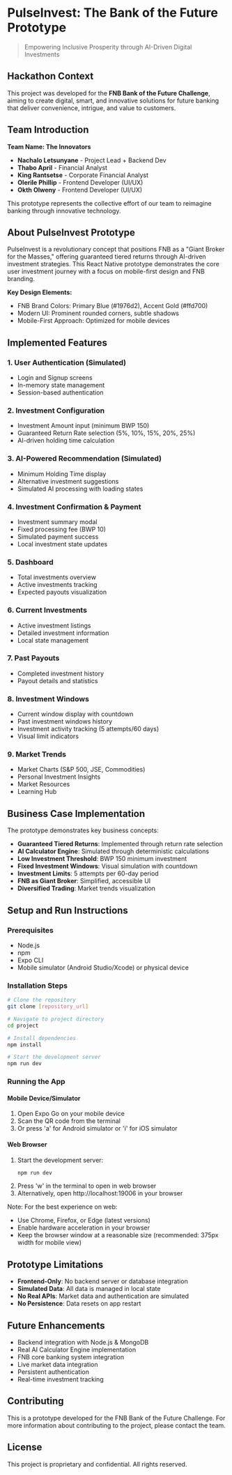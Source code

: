 # PulseInvest: The Bank of the Future Prototype

> Empowering Inclusive Prosperity through AI-Driven Digital Investments

## Hackathon Context

This project was developed for the **FNB Bank of the Future Challenge**, aiming to create digital, smart, and innovative solutions for future banking that deliver convenience, intrigue, and value to customers.

## Team Introduction

**Team Name: The Innovators**

- **Nachalo Letsunyane** - Project Lead + Backend Dev
- **Thabo April** - Financial Analyst
- **King Rantsetse** - Corporate Financial Analyst
- **Olerile Phillip** - Frontend Developer (UI/UX)
- **Okth Olweny** - Frontend Developer (UI/UX)

This prototype represents the collective effort of our team to reimagine banking through innovative technology.

## About PulseInvest Prototype

PulseInvest is a revolutionary concept that positions FNB as a "Giant Broker for the Masses," offering guaranteed tiered returns through AI-driven investment strategies. This React Native prototype demonstrates the core user investment journey with a focus on mobile-first design and FNB branding.

**Key Design Elements:**
- FNB Brand Colors: Primary Blue (#1976d2), Accent Gold (#ffd700)
- Modern UI: Prominent rounded corners, subtle shadows
- Mobile-First Approach: Optimized for mobile devices

## Implemented Features

### 1. User Authentication (Simulated)
- Login and Signup screens
- In-memory state management
- Session-based authentication

### 2. Investment Configuration
- Investment Amount input (minimum BWP 150)
- Guaranteed Return Rate selection (5%, 10%, 15%, 20%, 25%)
- AI-driven holding time calculation

### 3. AI-Powered Recommendation (Simulated)
- Minimum Holding Time display
- Alternative investment suggestions
- Simulated AI processing with loading states

### 4. Investment Confirmation & Payment
- Investment summary modal
- Fixed processing fee (BWP 10)
- Simulated payment success
- Local investment state updates

### 5. Dashboard
- Total investments overview
- Active investments tracking
- Expected payouts visualization

### 6. Current Investments
- Active investment listings
- Detailed investment information
- Local state management

### 7. Past Payouts
- Completed investment history
- Payout details and statistics

### 8. Investment Windows
- Current window display with countdown
- Past investment windows history
- Investment activity tracking (5 attempts/60 days)
- Visual limit indicators

### 9. Market Trends
- Market Charts (S&P 500, JSE, Commodities)
- Personal Investment Insights
- Market Resources
- Learning Hub

## Business Case Implementation

The prototype demonstrates key business concepts:

- **Guaranteed Tiered Returns**: Implemented through return rate selection
- **AI Calculator Engine**: Simulated through deterministic calculations
- **Low Investment Threshold**: BWP 150 minimum investment
- **Fixed Investment Windows**: Visual simulation with countdown
- **Investment Limits**: 5 attempts per 60-day period
- **FNB as Giant Broker**: Simplified, accessible UI
- **Diversified Trading**: Market trends visualization

## Setup and Run Instructions

### Prerequisites
- Node.js
- npm
- Expo CLI
- Mobile simulator (Android Studio/Xcode) or physical device

### Installation Steps
```bash
# Clone the repository
git clone [repository_url]

# Navigate to project directory
cd project

# Install dependencies
npm install

# Start the development server
npm run dev
```

### Running the App

#### Mobile Device/Simulator
1. Open Expo Go on your mobile device
2. Scan the QR code from the terminal
3. Or press 'a' for Android simulator or 'i' for iOS simulator

#### Web Browser
1. Start the development server:
   ```bash
   npm run dev
   ```
2. Press 'w' in the terminal to open in web browser
3. Alternatively, open http://localhost:19006 in your browser

Note: For the best experience on web:
- Use Chrome, Firefox, or Edge (latest versions)
- Enable hardware acceleration in your browser
- Keep the browser window at a reasonable size (recommended: 375px width for mobile view)

## Prototype Limitations

- **Frontend-Only**: No backend server or database integration
- **Simulated Data**: All data is managed in local state
- **No Real APIs**: Market data and authentication are simulated
- **No Persistence**: Data resets on app restart

## Future Enhancements

- Backend integration with Node.js & MongoDB
- Real AI Calculator Engine implementation
- FNB core banking system integration
- Live market data integration
- Persistent authentication
- Real-time investment tracking

## Contributing

This is a prototype developed for the FNB Bank of the Future Challenge. For more information about contributing to the project, please contact the team.

## License

This project is proprietary and confidential. All rights reserved. 